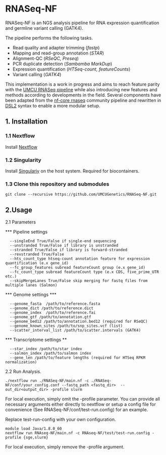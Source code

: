 # RNASeq-NF

RNASeq-NF is an NGS analysis pipeline for RNA expression quantification and germline variant calling (GATK4).

The pipeline performs the following tasks.

* Read quality and adapter trimming (*fastp*)
* Mapping and read-group annotation (*STAR*)
* Alignment-QC (*RSeQC, Preseq*)
* PCR duplicate detection (*Sambamba MarkDup*)
* Expression quantification (*HTSeq-count, featureCounts*)
* Variant calling (*GATK4*)

This implementation is a work in progress and aims to reach feature parity with the [UMCU RNASeq pipeline](https://github.com/UMCUGenetics/RNASeq) while also introducing new features and methods according to developments in the field. Several components have been adapted from the [nf-core rnaseq](https://github.com/nf-core/rnaseq) community pipeline and rewritten in [DSL2](https://www.nextflow.io/docs/edge/dsl2.html) syntax to enable a more modular setup.

## 1. Installation

### 1.1 Nextflow 
Install [Nextflow](https://www.nextflow.io/) 

### 1.2 Singularity
Install [Singulariy](https://sylabs.io/guides/3.5/admin-guide/) on the host system. Required for biocontainers.

### 1.3 Clone this repository and submodules

```
git clone --recursive https://github.com/UMCUGenetics/RNASeq-NF.git
```

## 2.Usage

2.1 Parameters

*** Pipeline settings 
```
  --singleEnd True/False if single-end sequencing
  --unstranded True/False if library is unstranded
  --stranded True/False if library is forward-stranded 
  --revstranded True/False
  --hts_count_type htseq-count annotation feature for expression quantification (e.x gene_id)
  --fc_group_features subread featureCount group (e.x gene_id)
  --fc_count_type subread featureCount type (e.x CDS, five_prime_UTR etc.)
  --skipMergeLanes True/False skip merging for fastq files from multiple lanes (Salmon)
```
*** Genome settings ***
```
  --genome_fasta  /path/to/reference.fasta
  --genome_dict /path/to/reference.dict
  --genome_index  /path/to/reference.fai
  --genome_gtf /path/to/annotation.gtf
  --genome_bed12 /path/to/annotation.bed12 (required for RSeQC)
  --genome_known_sites /path/to/snp_sites.vcf (list)
  --scatter_interval_list /path/to/scatter.intervals (GATK4)
```
*** Transcriptome settings **
```
  --star_index /path/to/star index
  --salmon_index /path/to/salmon index
  --gene_len /path/to/feature lengths (required for HTSeq RPKM normalization)
```





2.2 Run Analysis.

```
./nextflow run ./RNASeq-NF/main.nf -c ./RNASeq-NF/conf/your_config.conf --fastq_path <fastq_dir>  --out_dir<output_dir> -profile slurm
```
For local execution, simply omit the -profile parameter. You can provide all necessary arguments either directly to nextflow or setup a config file for convenience (See RNASeq-NF/conf/test-run.config) for an example. 







Replace test-run-config with your own configuration.
```
module load Java/1.8.0_60
nextflow run RNAseq-NF/main.nf -c RNAseq-NF/test/test-run.config -profile {sge,slurm}
```
For local execution, simply remove the -profile argument.


